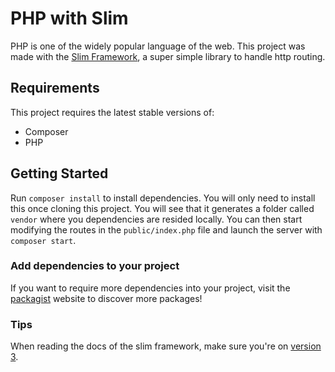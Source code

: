 # PHP with Slim

PHP is one of the widely popular language of the web. This project was made with the [Slim Framework](http://www.slimframework.com/),
a super simple library to handle http routing.

## Requirements

This project requires the latest stable versions of:

- Composer
- PHP

## Getting Started

Run `composer install` to install dependencies. You will only need to install this once cloning this project. You 
will see that it generates a folder called `vendor` where you dependencies are resided locally. You can then start
modifying the routes in the `public/index.php` file and launch the server with `composer start`. 

### Add dependencies to your project

If you want to require more dependencies into your project, visit the [packagist](https://packagist.org/) website to
discover more packages!

### Tips

When reading the docs of the slim framework, make sure you're on [version 3](http://www.slimframework.com/docs/v3/).